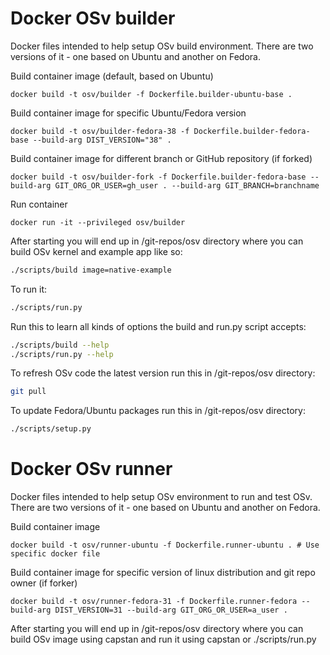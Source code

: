 # Docker OSv builder
Docker files intended to help setup OSv build environment.
There are two versions of it - one based on Ubuntu and another on Fedora.

Build container image (default, based on Ubuntu)
```
docker build -t osv/builder -f Dockerfile.builder-ubuntu-base .
```

Build container image for specific Ubuntu/Fedora version
```
docker build -t osv/builder-fedora-38 -f Dockerfile.builder-fedora-base --build-arg DIST_VERSION="38" .
```

Build container image for different branch or GitHub repository (if forked)
```
docker build -t osv/builder-fork -f Dockerfile.builder-fedora-base --build-arg GIT_ORG_OR_USER=gh_user . --build-arg GIT_BRANCH=branchname
```

Run container
```
docker run -it --privileged osv/builder
```

After starting you will end up in /git-repos/osv directory
where you can build OSv kernel and example app like so:
```bash
./scripts/build image=native-example
```

To run it:
```bash
./scripts/run.py
```

Run this to learn all kinds of options the build and run.py script accepts:
```bash
./scripts/build --help
./scripts/run.py --help
```

To refresh OSv code the latest version run this in /git-repos/osv directory:
```bash
git pull
```

To update Fedora/Ubuntu packages run this in /git-repos/osv directory:
```bash
./scripts/setup.py
```

# Docker OSv runner
Docker files intended to help setup OSv environment to run and test OSv.
There are two versions of it - one based on Ubuntu and another on Fedora.

Build container image
```
docker build -t osv/runner-ubuntu -f Dockerfile.runner-ubuntu . # Use specific docker file
```

Build container image for specific version of linux distribution and git repo owner (if forker)
```
docker build -t osv/runner-fedora-31 -f Dockerfile.runner-fedora --build-arg DIST_VERSION=31 --build-arg GIT_ORG_OR_USER=a_user .
```

After starting you will end up in /git-repos/osv directory
where you can build OSv image using capstan and run it using capstan or ./scripts/run.py
